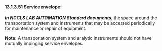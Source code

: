 #### 13.1.3.51 Service envelope:

**_In NCCLS LAB AUTOMATION Standard documents_**, the space around the transportation system and instruments that may be accessed periodically for maintenance or repair of equipment.

**Note:** A transportation system and analytic instruments should not have mutually impinging service envelopes.
